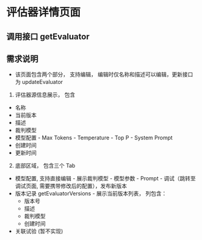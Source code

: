 # 评估器详情页面

## 调用接口 getEvaluator

## 需求说明
- 该页面包含两个部分， 支持编辑， 编辑时仅名称和描述可以编辑，更新接口为 updateEvaluator
 1. 评估器源信息展示， 包含
   - 名称
   - 当前版本
   - 描述
   - 裁判模型
   - 模型配置
    - Max Tokens
    - Temperature
    - Top P
    - System Prompt
   - 创建时间
   - 更新时间

  2. 底部区域， 包含三个 Tab
   - 模型配置, 支持直接编辑
    - 展示裁判模型
    - 模型参数
    - Prompt
    - 调试（跳转至调试页面, 需要携带修改后的配置），发布新版本
   - 版本记录 getEvaluatorVersions
    - 展示当前版本列表， 列包含：
      - 版本号
      - 描述
      - 裁判模型
      - 创建时间
   - 关联试验 (暂不实现)